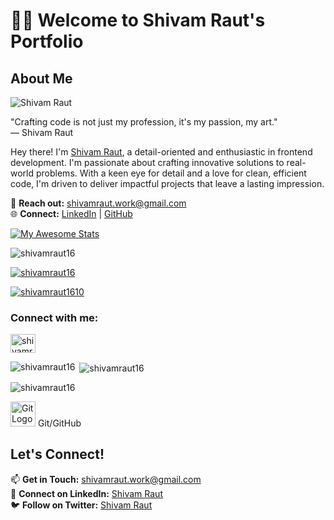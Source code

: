 # 👨‍💻 **Welcome to Shivam Raut's Portfolio**

## About Me

![Shivam Raut](link/to/profile/photo)

"Crafting code is not just my profession, it's my passion, my art."  
— Shivam Raut

Hey there! I'm [Shivam Raut](link/to/linkedin), a detail-oriented and enthusiastic  in frontend development. I'm passionate about crafting innovative solutions to real-world problems. With a keen eye for detail and a love for clean, efficient code, I'm driven to deliver impactful projects that leave a lasting impression.

📧 **Reach out:** shivamraut.work@gmail.com  
🌐 **Connect:** [LinkedIn](link/to/linkedin) | [GitHub](link/to/github)  

[![My Awesome Stats](https://awesome-github-stats.azurewebsites.net/user-stats/ShivamRaut16?cardType=octocat&theme=tokyonight&preferLogin=true)](https://git.io/awesome-stats-card)


<p align="left"> <img src="https://komarev.com/ghpvc/?username=shivamraut16&label=Profile%20views&color=0e75b6&style=flat" alt="shivamraut16" /> </p>

<p align="left"> <a href="https://github.com/ryo-ma/github-profile-trophy"><img src="https://github-profile-trophy.vercel.app/?username=shivamraut16" alt="shivamraut16" /></a> </p>

<p align="left"> <a href="https://twitter.com/shivamraut1610" target="blank"><img src="https://img.shields.io/twitter/follow/shivamraut1610?logo=twitter&style=for-the-badge" alt="shivamraut1610" /></a> </p>

<h3 align="left">Connect with me:</h3>
<p align="left">
<a href="https://twitter.com/shivamraut1610" target="blank"><img align="center" src="https://raw.githubusercontent.com/rahuldkjain/github-profile-readme-generator/master/src/images/icons/Social/twitter.svg" alt="shivamraut1610" height="30" width="40" /></a>
</p>

<p><img align="left" src="https://github-readme-stats.vercel.app/api/top-langs?username=shivamraut16&show_icons=true&locale=en&layout=compact" alt="shivamraut16" /></p>

<p>&nbsp;<img align="center" src="https://github-readme-stats.vercel.app/api?username=shivamraut16&show_icons=true&locale=en" alt="shivamraut16" /></p>

<p><img align="center" src="https://github-readme-streak-stats.herokuapp.com/?user=shivamraut16&" alt="shivamraut16" /></p>


<img src="https://git-scm.com/images/logos/downloads/Git-Icon-1788C.png" alt="Git Logo" width="40" height="40"> Git/GitHub

## Let's Connect!

📫 **Get in Touch:** shivamraut.work@gmail.com  
🤝 **Connect on LinkedIn:** [Shivam Raut](link/to/linkedin)  
🐦 **Follow on Twitter:** [Shivam Raut](link/to/twitter)

<!---
ShivamRaut16/ShivamRaut16 is a ✨ special ✨ repository because its `README.md` (this file) appears on your GitHub profile.
You can click the Preview link to take a look at your changes.
--->
